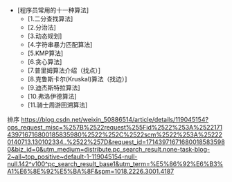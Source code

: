- [程序员常用的十一种算法]
	- [1.二分查找算法]
    - [2.分治法]
    - [3.动态规划]
    - [4.字符串暴力匹配算法]
    - [5.KMP算法]
    - [6.贪心算法]
    - [7.普里姆算法介绍（找点）]
    - [8.克鲁斯卡尔(Kruskal)算法（找边）]
    - [9.迪杰斯特拉算法]
    - [10.弗洛伊德算法]
    - [11.骑士周游回溯算法]

排序
https://blog.csdn.net/weixin_50886514/article/details/119045154?ops_request_misc=%257B%2522request%255Fid%2522%253A%2522171439716716800185835980%2522%252C%2522scm%2522%253A%252220140713.130102334..%2522%257D&request_id=171439716716800185835980&biz_id=0&utm_medium=distribute.pc_search_result.none-task-blog-2~all~top_positive~default-1-119045154-null-null.142^v100^pc_search_result_base1&utm_term=%E5%86%92%E6%B3%A1%E6%8E%92%E5%BA%8F&spm=1018.2226.3001.4187
